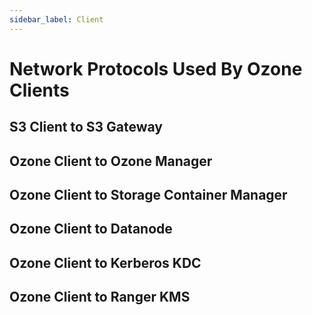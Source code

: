 ```yaml
---
sidebar_label: Client
---
```


# Network Protocols Used By Ozone Clients

## S3 Client to S3 Gateway

## Ozone Client to Ozone Manager

## Ozone Client to Storage Container Manager

## Ozone Client to Datanode

## Ozone Client to Kerberos KDC

## Ozone Client to Ranger KMS

